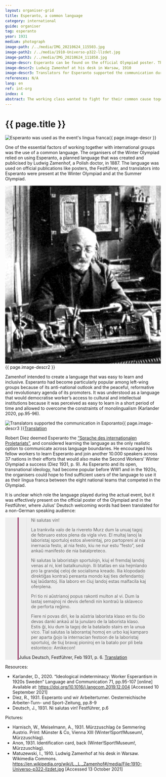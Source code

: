 ```yaml
---
layout: organiser-grid
title: Esperanto, a common language
category: international
guide: organiser
tag: esperanto
year: 1931
medium: photograph
image-path: /../media/IMG_20210624_115503.jpg
image-path2: /../media/1910-Universo-p322-llzdet.jpg
image-path3: /../media/IMG_20210624_111858.jpg
image-descr: Esperanto can be found on the official Olympiad poster. The language was chosen as the event's lingua franca
image-descr2: Ludwig Zamenhof at his desk in Warsaw, 1910
image-descr3: Translators for Esperanto supported the communication during the Winter and Summer Olympiad. They received identity cards that granted them access to train stations, venues, etc.
references: N/A
lang: en
ref: int-org
index: 4
abstract: The working class wanted to fight for their common cause together with their brothers and sisters from abroad. At the time, very few members of the working class only know their native language. It was decided to use the planned language Esperanto to support transnational communication.
---
```

<body>
    <div class="infotext">
        <h1  id="title">{{ page.title }}</h1>
        <div class="grid-item" id="exhibit-image"><img src="/../media/IMG_20210624_115503.jpg" class="img-fluid" alt="Esperanto was used as the event's lingua franca">{{ page.image-descr }}</div>
        <p>One of the essential factors of working together with international groups was the use of a common language. The organisers of the Winter Olympiad relied on using Esperanto, a planned language that was created and publicised by Ludwig Zamenhof, a Polish doctor, in 1887. The language was used on official publications like posters, the <span class="source">Festführer</span>, and translators into Esperanto were present at the Winter Olympiad and at the Summer Olympiad.</p>
        <div class="grid-item" id="exhibit-image"><img src="/../media/1910-Universo-p322-llzdet.jpg" class="img-fluid" alt="Ludwig Zamenhof at his desk in Warsaw, 1910">{{ page.image-descr2 }}</div>
        <p>Zamenhof intended to create a language that was easy to learn and inclusive. Esperanto had become particularly popular among left-wing groups because of its anti-national outlook and the peaceful, reformative and revolutionary agenda of its promoters. It was understood as a language that would democratise worker’s access to cultural and intellectual institutions because it was perceived as easy to learn in a short period of time and allowed to overcome the constraints of monolingualism (Karlander 2020, pp.95-96).</p>
        <div class="grid-item" id="exhibit-image"><img src="/../media/IMG_20210624_111858.jpg" class="img-fluid" alt="Translators supported the communication in Esporanto">{{ page.image-descr3 }}<a href="#" class="translation" data-toggle="tooltip" title="In the period from 18h July to 18th August 1931, the card holder is entitled to enter the waiting rooms and the platform at the station for the purpose of interpreting (Esperanto) for participants in the 2nd Workers' Olympiad in Vienna in the same way as the holder of a valid ticket. General Directorate of the Austrian Federal Railways.">Translation</a></div>        
        <p>Robert Diez deemed Esperanto the <a href="#" class="translation" data-toggle="tooltip" title="language of the international proletariat"> “Sprache des internationalen Proletariats”</a>, and considered learning the language as the only realistic option to communicate across language boundaries. He encouraged his fellow workers to learn Esperanto and join another 10.000 speakers across 37 nations in their efforts that would also make the Second Workers’ Winter Olympiad a success (Diez 1931, p. 9). As Esperanto and its open, transnational ideology, had become popular before WW1 and in the 1920s, the organisers could hope to find sufficient users of the language to use it as their lingua franca between the eight national teams that competed in the Olympiad.</p>
        <p>It is unclear which role the language played during the actual event, but it was effectively present on the official poster of the Olympiad and in the Festführer, where Julius’ Deutsch welcoming words had been translated for a non-German speaking audience:</p>
    <section class="vh-50" style="background-color: #eee;">
        <div class="container py-sm-5 h-50">
         <div class="row d-flex align-items-center h-20">
           <div class="col col-md-9 mb-3 mb-md-1" id="style3">
            <figure class="bg-white p-3 rounded" style="border-left: .25rem solid #a34e78;">
                <blockquote class="blockquote pb-2">
                    <p class="inlinequote">
                        <p>Ni salutas vin!</p>
                        <p>La trankvila valo de la rivereto Murz dum la unuaj tagoj de februaro estos plena da vigla vivo. El multaj lanoj la laboristaj sportuloj estos alvenintaj, pro partopreni al nia inernacia festo, al nia festo, kiu ne nur estu “festo”, sed ankaŭ manifesto de nia batalpreteco.</p>
                        <p>Ni salutas la laboristajn sportulojn, kiuj el fremdaj landoj venas al ni, kiel batalkunulojn. Ili btatlas en sia hejmlando pro la grandaj celoj de socialisma kreado. Ilia klopodado direktiĝas     kontraŭ pereanta mondo kaj ties defendantoj kaj laŭdantoj. Ilia laboro en ĉiuj landoj estas malfacila kaj oferplena.</p>
                        <p>Pri tio ni aŭstrianoj popus rakonti multon al vi. Dum la lastaj semajnoj ni devis defendi nin kontraŭ la sklaveco de perforta reĝimo.</p>
                        <p>Fiere ni povas diri, ke la aŭstria laborista klaso en tiu ĉio devas danki ankaŭ al la junularo de la laborista klaso. Estis ĝi, kiu dum la tagoj de la batalado stairs en la unua vico. Tial salutas la laborantaj homoj en urbo kaj kamparo per aparta ĝojo la internacian festoon de la laboristaj sportuloj, de tiuj bravaj pioniroj en la batalo por pli bela estonteco: Amikecon!</p>
                    </p>
                </blockquote>
                <figcaption class="blockquote-footer mb-0 font-italic">
                <span class="source">Julius Deutsch, Festführer</span>, Feb 1931, p. 6. <a href="#" class="translation" data-toggle="tooltip" title="We greet you! The quiet valley of the Mürz will be lively in the first days of February. From many countries, workers' athletes will rush to take part in our international festival, a festival that not only wants to be a 'feast', but also a fierce rally. We greet the workers' athletes who come to us from foreign countries as comrades-in-struggle. They are waging a struggle in their homeland for the great goals of socialist becoming. Their aspiration is directed against a sinking world and its knocking fencers; their beginning is difficult and sacrificial in all countries. We Austrians know how to sing a song about it. In recent weeks, we have had to defend ourselves against a narrow-minded, dogged opponent. We had to defend democracy with all our might against fascism, the right to life of a free people against the bondage of arbitrary rule. We can proudly point out that Austria's working class has performed honorably in this struggle. Their flags fly brightly over the cities and industrial districts of our country. The brute force of the fascists could not harm them. Democracy owes the fact that this happened above all to the youth of the working class. It was she who came first in the days of struggle. That is why the working people in town and country greet with special joy the international festival of the workers' athletes, these brave pioneers in the struggle for a more beautiful future: friendship!">Translation</a>
                </figcaption>
            </figure>
           </div>
          </div>
        </div>
    </section>
        <div class="resources">
            <div class="resource-title">Resources:</div>
                <ul>
                    <li>Karlander, D., 2020. “Ideological indeterminacy: Worker Esperantism in 1920s Sweden“ <span id="source">Language and Communication</span> 71, pp.95-107 [online] Available at: <a href="https://doi.org/10.1016/j.langcom.2019.12.004">https://doi.org/10.1016/j.langcom.2019.12.004</a> [Accessed 10 September 2021]</li>
                    <li>Diez, R., 1931. Esperanto und wir Arbeiterturner. <span id="source">Oesterreichische Arbeiter-Turn- und Sport-Zeitung</span>, pp.8-9</li>
                    <li>Deutsch, J., 1931. Ni salutas vin! <span id="source">Festführer</span>, p.6</li>
                </ul>
            <div class="resource-title">Pictures:</div>
                <ul>
                    <li>Harnisch, W., Meiselmann, A., 1931. Mürzzuschlag ĉe Semmering Austrio. Print: Münster & Co, Vienna XIII (Winter!Sport!Museum!, Mürzzuschlag).</li> 
                    <li>Anon, 1931. Identification card, back (Winter!Sport!Museum!, Mürzzuschlag).</li>
                    <li>Matuzewski, I., 1910. Ludwig Zamenhof at his desk in Warsaw. <span id="source">Wikimedia Commons</span>. <a href="https://en.wikipedia.org/wiki/L._L._Zamenhof#/media/File:1910-Universo-p322-llzdet.jpg">https://en.wikipedia.org/wiki/L._L._Zamenhof#/media/File:1910-Universo-p322-llzdet.jpg</a> [Accessed 13 October 2021]</li>
                </ul>
        </div>
    </div>
</body>        

